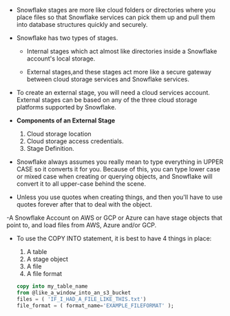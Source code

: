 - Snowflake stages are
more like cloud folders
or directories where you place files
so that Snowflake services can pick
them up and pull them into database
structures quickly and securely.

- Snowflake has two types of stages.
    
    - Internal stages which act almost like directories inside a Snowflake account's local storage.

    - External stages,and these stages act more like a secure gateway between cloud storage services and Snowflake services.

- To create an
external stage, you will need
a cloud services account.
External stages can be based on any
of the three cloud storage platforms
supported by Snowflake.

- **Components of an External Stage**
    1. Cloud storage location
    2. Cloud storage access credentials.
    3. Stage Definition.

- Snowflake always assumes you really mean to type everything in UPPER CASE so it converts it for you. Because of this, you can type lower case or mixed case when creating or querying objects, and Snowflake will convert it to all upper-case behind the scene.

- Unless you use quotes when creating things, and then you'll have to use quotes forever after that to deal with the object.

-A Snowflake Account on AWS or GCP or Azure can have stage objects that point to, and load files from AWS, Azure and/or GCP.

- To use the COPY INTO statement, it is best to have 4 things in place:

    1. A table 
    2. A stage object
    3. A file
    4. A file format 

    ```sql
    copy into my_table_name
    from @like_a_window_into_an_s3_bucket
    files = ( 'IF_I_HAD_A_FILE_LIKE_THIS.txt')
    file_format = ( format_name='EXAMPLE_FILEFORMAT' );
    ```